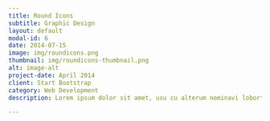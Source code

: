 ```yaml
---
title: Round Icons
subtitle: Graphic Design
layout: default
modal-id: 6
date: 2014-07-15
image: img/roundicons.png
thumbnail: img/roundicons-thumbnail.png
alt: image-alt
project-date: April 2014
client: Start Bootstrap
category: Web Development
description: Lorem ipsum dolor sit amet, usu cu alterum nominavi lobortis. At duo novum diceret. Tantas apeirian vix et, usu sanctus postulant inciderint ut, populo diceret necessitatibus in vim. Cu eum dicam feugiat noluisse.

---
```

